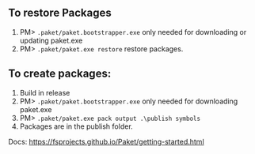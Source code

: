 ## To restore Packages
1. PM> `.paket/paket.bootstrapper.exe` only needed for downloading or updating paket.exe
2. PM> `.paket/paket.exe restore` restore packages.

## To create packages:
1. Build in release
2. PM> `.paket/paket.bootstrapper.exe` only needed for downloading paket.exe
3. PM> `.paket/paket.exe pack output .\publish symbols`
4. Packages are in the publish folder.

Docs: https://fsprojects.github.io/Paket/getting-started.html